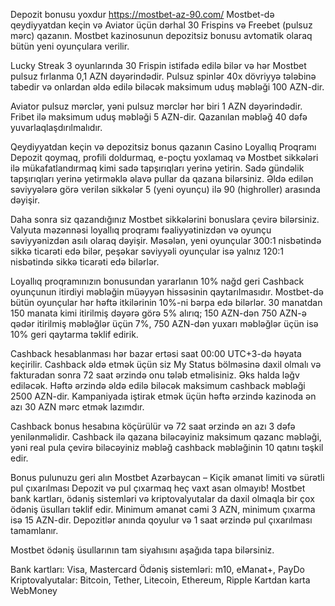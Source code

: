 Depozit bonusu yoxdur https://mostbet-az-90.com/
Mostbet-də qeydiyyatdan keçin və Aviator üçün dərhal 30 Frispins və Freebet (pulsuz mərc) qazanın. Mostbet kazinosunun depozitsiz bonusu avtomatik olaraq bütün yeni oyunçulara verilir.

Lucky Streak 3 oyunlarında 30 Frispin istifadə edilə bilər və hər Mostbet pulsuz fırlanma 0,1 AZN dəyərindədir. Pulsuz spinlər 40x dövriyyə tələbinə tabedir və onlardan əldə edilə biləcək maksimum uduş məbləği 100 AZN-dir.

Aviator pulsuz mərclər, yəni pulsuz mərclər hər biri 1 AZN dəyərindədir. Fribet ilə maksimum uduş məbləği 5 AZN-dir. Qazanılan məbləğ 40 dəfə yuvarlaqlaşdırılmalıdır.

Qeydiyyatdan keçin və depozitsiz bonus qazanın
Casino Loyallıq Proqramı
Depozit qoymaq, profili doldurmaq, e-poçtu yoxlamaq və Mostbet sikkələri ilə mükafatlandırmaq kimi sadə tapşırıqları yerinə yetirin. Sadə gündəlik tapşırıqları yerinə yetirməklə əlavə pullar da qazana bilərsiniz. Əldə edilən səviyyələrə görə verilən sikkələr 5 (yeni oyunçu) ilə 90 (highroller) arasında dəyişir.

Daha sonra siz qazandığınız Mostbet sikkələrini bonuslara çevirə bilərsiniz. Valyuta məzənnəsi loyallıq proqramı fəaliyyətinizdən və oyunçu səviyyənizdən asılı olaraq dəyişir. Məsələn, yeni oyunçular 300:1 nisbətində sikkə ticarəti edə bilər, peşəkar səviyyəli oyunçular isə yalnız 120:1 nisbətində sikkə ticarəti edə bilərlər.

Loyallıq proqramınızın bonusundan yararlanın
10% nağd geri
Cashback oyunçunun itirdiyi məbləğin müəyyən hissəsinin qaytarılmasıdır. Mostbet-də bütün oyunçular hər həftə itkilərinin 10%-ni bərpa edə bilərlər. 30 manatdan 150 manata kimi itirilmiş dəyərə görə 5% alırıq; 150 AZN-dən 750 AZN-ə qədər itirilmiş məbləğlər üçün 7%, 750 AZN-dən yuxarı məbləğlər üçün isə 10% geri qaytarma təklif edirik.

Cashback hesablanması hər bazar ertəsi saat 00:00 UTC+3-də həyata keçirilir. Cashback əldə etmək üçün siz My Status bölməsinə daxil olmalı və fakturadan sonra 72 saat ərzində onu tələb etməlisiniz. Əks halda ləğv ediləcək. Həftə ərzində əldə edilə biləcək maksimum cashback məbləği 2500 AZN-dir. Kampaniyada iştirak etmək üçün həftə ərzində kazinoda ən azı 30 AZN mərc etmək lazımdır.

Cashback bonus hesabına köçürülür və 72 saat ərzində ən azı 3 dəfə yenilənməlidir. Cashback ilə qazana biləcəyiniz maksimum qazanc məbləği, yəni real pula çevirə biləcəyiniz məbləğ cashback məbləğinin 10 qatını təşkil edir.

Bonus pulunuzu geri alın
Mostbet Azərbaycan – Kiçik əmanət limiti və sürətli pul çıxarılması
Depozit və pul çıxarmaq heç vaxt asan olmayıb! Mostbet bank kartları, ödəniş sistemləri və kriptovalyutalar da daxil olmaqla bir çox ödəniş üsulları təklif edir. Minimum əmanət cəmi 3 AZN, minimum çıxarma isə 15 AZN-dir. Depozitlər anında qoyulur və 1 saat ərzində pul çıxarılması tamamlanır.

Mostbet ödəniş üsullarının tam siyahısını aşağıda tapa bilərsiniz.

Bank kartları: Visa, Mastercard
Ödəniş sistemləri: m10, eManat+, PayDo
Kriptovalyutalar: Bitcoin, Tether, Litecoin, Ethereum, Ripple
Kartdan karta
WebMoney
